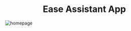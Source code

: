 <center><h1>Ease Assistant App</h1></center>

![homepage](https://user-images.githubusercontent.com/67775680/122566076-c546f180-d064-11eb-838d-6404588eed68.jpg)
